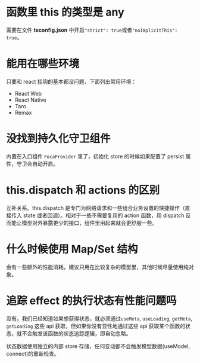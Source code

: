 #

# 函数里 this 的类型是 any

需要在文件 **tsconfig.json** 中开启`"strict": true`或者`"noImplicitThis": true`。

# 能用在哪些环境

只要和 react 挂钩的基本都没问题，下面列出常用环境：

- React Web
- React Native
- Taro
- Remax

# 没找到持久化守卫组件

内置在入口组件 `FocaProvider` 里了，初始化 store 的时候如果配置了 persist 属性，守卫会自动开启。

# this.dispatch 和 actions 的区别

互补关系。this.dispatch 是专门为网络请求和一些组合业务设置的快捷操作（直接传入 state 或者回调）。相对于一些不需要复用的 action 函数，用 dispatch 反而能让模型对外暴露更少的接口，组件里用起来就会更舒服一些。

# 什么时候使用 Map/Set 结构

会有一些额外的性能消耗，建议只用在比较复杂的模型里，其他时候尽量使用纯对象。

# 追踪 effect 的执行状态有性能问题吗

没有。我们已经知道如果想获得状态，就必须通过`useMeta`, `useLoading`, `getMeta`, `getLoading` 这些 api 获取，但如果你没有显性地通过这些 api 获取某个函数的状态，就不会触发该函数的状态追踪逻辑，即自动忽略。

状态数据使用独立的内部 store 存储，任何变动都不会触发模型数据(useModel, connect)的重新检查。
